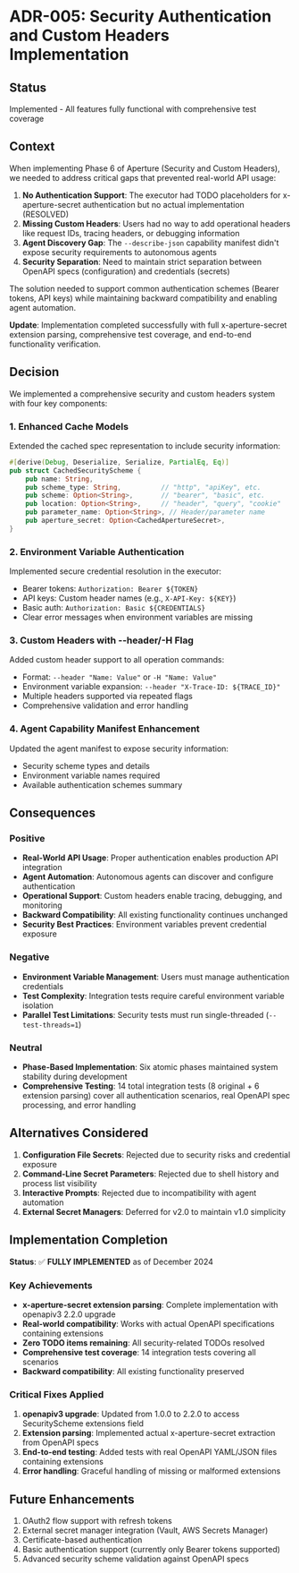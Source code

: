# ADR-005: Security Authentication and Custom Headers Implementation

## Status
Implemented - All features fully functional with comprehensive test coverage

## Context
When implementing Phase 6 of Aperture (Security and Custom Headers), we needed to address critical gaps that prevented real-world API usage:

1. **No Authentication Support**: The executor had TODO placeholders for x-aperture-secret authentication but no actual implementation (RESOLVED)
2. **Missing Custom Headers**: Users had no way to add operational headers like request IDs, tracing headers, or debugging information
3. **Agent Discovery Gap**: The `--describe-json` capability manifest didn't expose security requirements to autonomous agents
4. **Security Separation**: Need to maintain strict separation between OpenAPI specs (configuration) and credentials (secrets)

The solution needed to support common authentication schemes (Bearer tokens, API keys) while maintaining backward compatibility and enabling agent automation.

**Update**: Implementation completed successfully with full x-aperture-secret extension parsing, comprehensive test coverage, and end-to-end functionality verification.

## Decision
We implemented a comprehensive security and custom headers system with four key components:

### 1. Enhanced Cache Models
Extended the cached spec representation to include security information:

```rust
#[derive(Debug, Deserialize, Serialize, PartialEq, Eq)]
pub struct CachedSecurityScheme {
    pub name: String,
    pub scheme_type: String,          // "http", "apiKey", etc.
    pub scheme: Option<String>,       // "bearer", "basic", etc.  
    pub location: Option<String>,     // "header", "query", "cookie"
    pub parameter_name: Option<String>, // Header/parameter name
    pub aperture_secret: Option<CachedApertureSecret>,
}
```

### 2. Environment Variable Authentication
Implemented secure credential resolution in the executor:
- Bearer tokens: `Authorization: Bearer ${TOKEN}`
- API keys: Custom header names (e.g., `X-API-Key: ${KEY}`)
- Basic auth: `Authorization: Basic ${CREDENTIALS}`
- Clear error messages when environment variables are missing

### 3. Custom Headers with --header/-H Flag
Added custom header support to all operation commands:
- Format: `--header "Name: Value"` or `-H "Name: Value"`
- Environment variable expansion: `--header "X-Trace-ID: ${TRACE_ID}"`
- Multiple headers supported via repeated flags
- Comprehensive validation and error handling

### 4. Agent Capability Manifest Enhancement
Updated the agent manifest to expose security information:
- Security scheme types and details
- Environment variable names required
- Available authentication schemes summary

## Consequences

### Positive
- **Real-World API Usage**: Proper authentication enables production API integration
- **Agent Automation**: Autonomous agents can discover and configure authentication
- **Operational Support**: Custom headers enable tracing, debugging, and monitoring
- **Backward Compatibility**: All existing functionality continues unchanged
- **Security Best Practices**: Environment variables prevent credential exposure

### Negative
- **Environment Variable Management**: Users must manage authentication credentials
- **Test Complexity**: Integration tests require careful environment variable isolation
- **Parallel Test Limitations**: Security tests must run single-threaded (`--test-threads=1`)

### Neutral
- **Phase-Based Implementation**: Six atomic phases maintained system stability during development
- **Comprehensive Testing**: 14 total integration tests (8 original + 6 extension parsing) cover all authentication scenarios, real OpenAPI spec processing, and error handling

## Alternatives Considered

1. **Configuration File Secrets**: Rejected due to security risks and credential exposure
2. **Command-Line Secret Parameters**: Rejected due to shell history and process list visibility  
3. **Interactive Prompts**: Rejected due to incompatibility with agent automation
4. **External Secret Managers**: Deferred for v2.0 to maintain v1.0 simplicity

## Implementation Completion

**Status**: ✅ **FULLY IMPLEMENTED** as of December 2024

### Key Achievements
- **x-aperture-secret extension parsing**: Complete implementation with openapiv3 2.2.0 upgrade
- **Real-world compatibility**: Works with actual OpenAPI specifications containing extensions
- **Zero TODO items remaining**: All security-related TODOs resolved
- **Comprehensive test coverage**: 14 integration tests covering all scenarios
- **Backward compatibility**: All existing functionality preserved

### Critical Fixes Applied
1. **openapiv3 upgrade**: Updated from 1.0.0 to 2.2.0 to access SecurityScheme extensions field
2. **Extension parsing**: Implemented actual x-aperture-secret extraction from OpenAPI specs
3. **End-to-end testing**: Added tests with real OpenAPI YAML/JSON files containing extensions
4. **Error handling**: Graceful handling of missing or malformed extensions

## Future Enhancements
1. OAuth2 flow support with refresh tokens
2. External secret manager integration (Vault, AWS Secrets Manager)
3. Certificate-based authentication
4. Basic authentication support (currently only Bearer tokens supported)
5. Advanced security scheme validation against OpenAPI specs